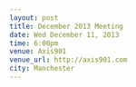 ```yaml
---
layout: post
title: December 2013 Meeting
date: Wed December 11, 2013
time: 6:00pm
venue: Axis901
venue_url: http://axis901.com
city: Manchester
---
```

